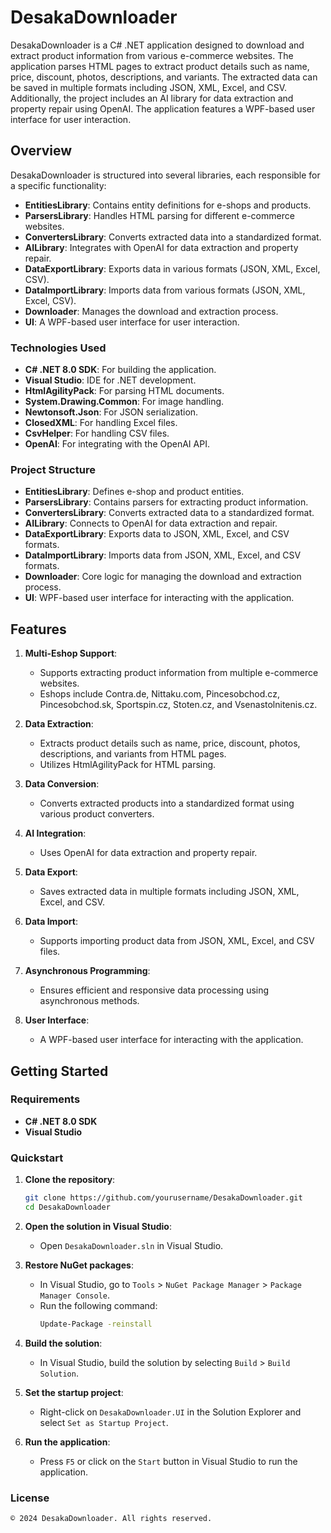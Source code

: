 # DesakaDownloader

DesakaDownloader is a C# .NET application designed to download and extract product information from various e-commerce websites. The application parses HTML pages to extract product details such as name, price, discount, photos, descriptions, and variants. The extracted data can be saved in multiple formats including JSON, XML, Excel, and CSV. Additionally, the project includes an AI library for data extraction and property repair using OpenAI. The application features a WPF-based user interface for user interaction.

## Overview

DesakaDownloader is structured into several libraries, each responsible for a specific functionality:

- **EntitiesLibrary**: Contains entity definitions for e-shops and products.
- **ParsersLibrary**: Handles HTML parsing for different e-commerce websites.
- **ConvertersLibrary**: Converts extracted data into a standardized format.
- **AILibrary**: Integrates with OpenAI for data extraction and property repair.
- **DataExportLibrary**: Exports data in various formats (JSON, XML, Excel, CSV).
- **DataImportLibrary**: Imports data from various formats (JSON, XML, Excel, CSV).
- **Downloader**: Manages the download and extraction process.
- **UI**: A WPF-based user interface for user interaction.

### Technologies Used

- **C# .NET 8.0 SDK**: For building the application.
- **Visual Studio**: IDE for .NET development.
- **HtmlAgilityPack**: For parsing HTML documents.
- **System.Drawing.Common**: For image handling.
- **Newtonsoft.Json**: For JSON serialization.
- **ClosedXML**: For handling Excel files.
- **CsvHelper**: For handling CSV files.
- **OpenAI**: For integrating with the OpenAI API.

### Project Structure

- **EntitiesLibrary**: Defines e-shop and product entities.
- **ParsersLibrary**: Contains parsers for extracting product information.
- **ConvertersLibrary**: Converts extracted data to a standardized format.
- **AILibrary**: Connects to OpenAI for data extraction and repair.
- **DataExportLibrary**: Exports data to JSON, XML, Excel, and CSV formats.
- **DataImportLibrary**: Imports data from JSON, XML, Excel, and CSV formats.
- **Downloader**: Core logic for managing the download and extraction process.
- **UI**: WPF-based user interface for interacting with the application.

## Features

1. **Multi-Eshop Support**:
   - Supports extracting product information from multiple e-commerce websites.
   - Eshops include Contra.de, Nittaku.com, Pincesobchod.cz, Pincesobchod.sk, Sportspin.cz, Stoten.cz, and Vsenastolnitenis.cz.

2. **Data Extraction**:
   - Extracts product details such as name, price, discount, photos, descriptions, and variants from HTML pages.
   - Utilizes HtmlAgilityPack for HTML parsing.

3. **Data Conversion**:
   - Converts extracted products into a standardized format using various product converters.

4. **AI Integration**:
   - Uses OpenAI for data extraction and property repair.

5. **Data Export**:
   - Saves extracted data in multiple formats including JSON, XML, Excel, and CSV.

6. **Data Import**:
   - Supports importing product data from JSON, XML, Excel, and CSV files.

7. **Asynchronous Programming**:
   - Ensures efficient and responsive data processing using asynchronous methods.

8. **User Interface**:
   - A WPF-based user interface for interacting with the application.

## Getting Started

### Requirements

- **C# .NET 8.0 SDK**
- **Visual Studio**

### Quickstart

1. **Clone the repository**:
   ```sh
   git clone https://github.com/yourusername/DesakaDownloader.git
   cd DesakaDownloader
   ```

2. **Open the solution in Visual Studio**:
   - Open `DesakaDownloader.sln` in Visual Studio.

3. **Restore NuGet packages**:
   - In Visual Studio, go to `Tools` > `NuGet Package Manager` > `Package Manager Console`.
   - Run the following command:
     ```sh
     Update-Package -reinstall
     ```

4. **Build the solution**:
   - In Visual Studio, build the solution by selecting `Build` > `Build Solution`.

5. **Set the startup project**:
   - Right-click on `DesakaDownloader.UI` in the Solution Explorer and select `Set as Startup Project`.

6. **Run the application**:
   - Press `F5` or click on the `Start` button in Visual Studio to run the application.

### License

```
© 2024 DesakaDownloader. All rights reserved.
```